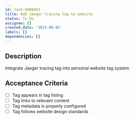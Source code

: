 ```yaml
---
id: task-0000463
title: Add Jaeger tracing tag to website
status: To Do
assignee: []
created_date: '2025-08-05'
labels: []
dependencies: []
---
```


## Description

Integrate Jaeger tracing tag into personal website tag system

## Acceptance Criteria

- [ ] Tag appears in tag listing
- [ ] Tag links to relevant content
- [ ] Tag metadata is properly configured
- [ ] Tag follows website design standards

